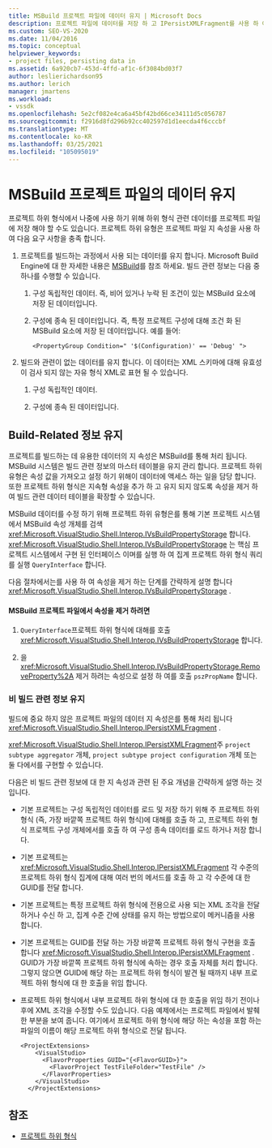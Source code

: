 ```yaml
---
title: MSBuild 프로젝트 파일에 데이터 유지 | Microsoft Docs
description: 프로젝트 파일에 데이터를 저장 하 고 IPersistXMLFragment를 사용 하 여 프로젝트 파일의 데이터를 프로젝트 하위 형식 집계 수준에서 유지 관리 하는 방법을 알아봅니다.
ms.custom: SEO-VS-2020
ms.date: 11/04/2016
ms.topic: conceptual
helpviewer_keywords:
- project files, persisting data in
ms.assetid: 6a920cb7-453d-4ffd-af1c-6f3084bd03f7
author: leslierichardson95
ms.author: lerich
manager: jmartens
ms.workload:
- vssdk
ms.openlocfilehash: 5e2cf082e4ca6a45bf42bd66ce34111d5c056787
ms.sourcegitcommit: f2916d8fd296b92cc402597d1d1eecda4f6cccbf
ms.translationtype: MT
ms.contentlocale: ko-KR
ms.lasthandoff: 03/25/2021
ms.locfileid: "105095019"
---
```

# <a name="persisting-data-in-the-msbuild-project-file"></a>MSBuild 프로젝트 파일의 데이터 유지
프로젝트 하위 형식에서 나중에 사용 하기 위해 하위 형식 관련 데이터를 프로젝트 파일에 저장 해야 할 수도 있습니다. 프로젝트 하위 유형은 프로젝트 파일 지 속성을 사용 하 여 다음 요구 사항을 충족 합니다.

1. 프로젝트를 빌드하는 과정에서 사용 되는 데이터를 유지 합니다. Microsoft Build Engine에 대 한 자세한 내용은 [MSBuild](../../msbuild/msbuild.md)를 참조 하세요. 빌드 관련 정보는 다음 중 하나를 수행할 수 있습니다.

    1. 구성 독립적인 데이터. 즉, 비어 있거나 누락 된 조건이 있는 MSBuild 요소에 저장 된 데이터입니다.

    2. 구성에 종속 된 데이터입니다. 즉, 특정 프로젝트 구성에 대해 조건 화 된 MSBuild 요소에 저장 된 데이터입니다. 예를 들어:

        ```
        <PropertyGroup Condition=" '$(Configuration)' == 'Debug' ">
        ```

2. 빌드와 관련이 없는 데이터를 유지 합니다. 이 데이터는 XML 스키마에 대해 유효성이 검사 되지 않는 자유 형식 XML로 표현 될 수 있습니다.

    1. 구성 독립적인 데이터.

    2. 구성에 종속 된 데이터입니다.

## <a name="persisting-build-related-information"></a>Build-Related 정보 유지
 프로젝트를 빌드하는 데 유용한 데이터의 지 속성은 MSBuild를 통해 처리 됩니다. MSBuild 시스템은 빌드 관련 정보의 마스터 테이블을 유지 관리 합니다. 프로젝트 하위 유형은 속성 값을 가져오고 설정 하기 위해이 데이터에 액세스 하는 일을 담당 합니다. 또한 프로젝트 하위 형식은 지속형 속성을 추가 하 고 유지 되지 않도록 속성을 제거 하 여 빌드 관련 데이터 테이블을 확장할 수 있습니다.

 MSBuild 데이터를 수정 하기 위해 프로젝트 하위 유형은를 통해 기본 프로젝트 시스템에서 MSBuild 속성 개체를 검색 <xref:Microsoft.VisualStudio.Shell.Interop.IVsBuildPropertyStorage> 합니다. <xref:Microsoft.VisualStudio.Shell.Interop.IVsBuildPropertyStorage> 는 핵심 프로젝트 시스템에서 구현 된 인터페이스 이며를 실행 하 여 집계 프로젝트 하위 형식 쿼리를 실행 `QueryInterface` 합니다.

 다음 절차에서는를 사용 하 여 속성을 제거 하는 단계를 간략하게 설명 합니다 <xref:Microsoft.VisualStudio.Shell.Interop.IVsBuildPropertyStorage> .

#### <a name="to-remove-a-property-from-an-msbuild-project-file"></a>MSBuild 프로젝트 파일에서 속성을 제거 하려면

1. `QueryInterface`프로젝트 하위 형식에 대해를 호출 <xref:Microsoft.VisualStudio.Shell.Interop.IVsBuildPropertyStorage> 합니다.

2. 을 <xref:Microsoft.VisualStudio.Shell.Interop.IVsBuildPropertyStorage.RemoveProperty%2A> 제거 하려는 속성으로 설정 하 여를 호출 `pszPropName` 합니다.

### <a name="persisting-non-build-related-information"></a>비 빌드 관련 정보 유지
 빌드에 중요 하지 않은 프로젝트 파일의 데이터 지 속성은를 통해 처리 됩니다 <xref:Microsoft.VisualStudio.Shell.Interop.IPersistXMLFragment> .

 <xref:Microsoft.VisualStudio.Shell.Interop.IPersistXMLFragment>주 `project subtype aggregator` 개체, `project subtype project configuration` 개체 또는 둘 다에서를 구현할 수 있습니다.

 다음은 비 빌드 관련 정보에 대 한 지 속성과 관련 된 주요 개념을 간략하게 설명 하는 것입니다.

- 기본 프로젝트는 구성 독립적인 데이터를 로드 및 저장 하기 위해 주 프로젝트 하위 형식 (즉, 가장 바깥쪽 프로젝트 하위 형식)에 대해를 호출 하 고, 프로젝트 하위 형식 프로젝트 구성 개체에서를 호출 하 여 구성 종속 데이터를 로드 하거나 저장 합니다.

- 기본 프로젝트는 <xref:Microsoft.VisualStudio.Shell.Interop.IPersistXMLFragment> 각 수준의 프로젝트 하위 형식 집계에 대해 여러 번의 메서드를 호출 하 고 각 수준에 대 한 GUID를 전달 합니다.

- 기본 프로젝트는 특정 프로젝트 하위 형식에 전용으로 사용 되는 XML 조각을 전달 하거나 수신 하 고, 집계 수준 간에 상태를 유지 하는 방법으로이 메커니즘을 사용 합니다.

- 기본 프로젝트는 GUID를 전달 하는 가장 바깥쪽 프로젝트 하위 형식 구현을 호출 합니다 <xref:Microsoft.VisualStudio.Shell.Interop.IPersistXMLFragment> . GUID가 가장 바깥쪽 프로젝트 하위 형식에 속하는 경우 호출 자체를 처리 합니다. 그렇지 않으면 GUID에 해당 하는 프로젝트 하위 형식이 발견 될 때까지 내부 프로젝트 하위 형식에 대 한 호출을 위임 합니다.

- 프로젝트 하위 형식에서 내부 프로젝트 하위 형식에 대 한 호출을 위임 하기 전이나 후에 XML 조각을 수정할 수도 있습니다. 다음 예제에서는 프로젝트 파일에서 발췌 한 부분을 보여 줍니다. 여기에서 프로젝트 하위 형식에 해당 하는 속성을 포함 하는 파일의 이름이 해당 프로젝트 하위 형식으로 전달 됩니다.

    ```
    <ProjectExtensions>
        <VisualStudio>
          <FlavorProperties GUID="{<FlavorGUID>}">
            <FlavorProject TestFileFolder="TestFile" />
          </FlavorProperties>
        </VisualStudio>
      </ProjectExtensions>
    ```

## <a name="see-also"></a>참조
- [프로젝트 하위 형식](../../extensibility/internals/project-subtypes.md)
